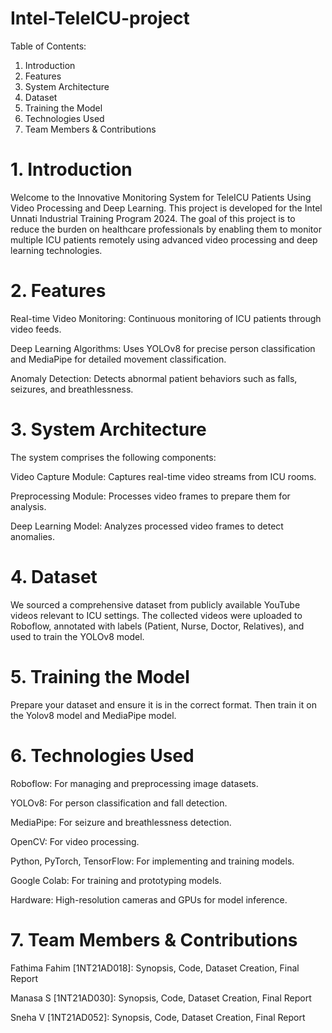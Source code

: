 # Intel-TeleICU-project

Table of Contents:
1. Introduction
2. Features
3. System Architecture
4. Dataset
5. Training the Model
8. Technologies Used
9. Team Members & Contributions

# 1. Introduction
Welcome to the Innovative Monitoring System for TeleICU Patients Using Video Processing and Deep Learning. This project is developed for the Intel Unnati Industrial Training Program 2024. The goal of this project is to reduce the burden on healthcare professionals by enabling them to monitor multiple ICU patients remotely using advanced video processing and deep learning technologies.

# 2. Features
Real-time Video Monitoring: Continuous monitoring of ICU patients through video feeds.

Deep Learning Algorithms: Uses YOLOv8 for precise person classification and MediaPipe for detailed movement classification.

Anomaly Detection: Detects abnormal patient behaviors such as falls, seizures, and breathlessness.

# 3. System Architecture
The system comprises the following components:

Video Capture Module: Captures real-time video streams from ICU rooms.

Preprocessing Module: Processes video frames to prepare them for analysis. 

Deep Learning Model: Analyzes processed video frames to detect anomalies.

# 4. Dataset
We sourced a comprehensive dataset from publicly available YouTube videos relevant to ICU settings. The collected videos were uploaded to Roboflow, annotated with labels (Patient, Nurse, Doctor, Relatives), and used to train the YOLOv8 model.

# 5. Training the Model
Prepare your dataset and ensure it is in the correct format. Then train it on the Yolov8 model and MediaPipe model.

# 6. Technologies Used
Roboflow: For managing and preprocessing image datasets.

YOLOv8: For person classification and fall detection.

MediaPipe: For seizure and breathlessness detection.

OpenCV: For video processing.

Python, PyTorch, TensorFlow: For implementing and training models.

Google Colab: For training and prototyping models.

Hardware: High-resolution cameras and GPUs for model inference.

# 7. Team Members & Contributions
Fathima Fahim [1NT21AD018]: Synopsis, Code, Dataset Creation, Final Report

Manasa S [1NT21AD030]: Synopsis, Code, Dataset Creation, Final Report

Sneha V [1NT21AD052]: Synopsis, Code, Dataset Creation, Final Report
